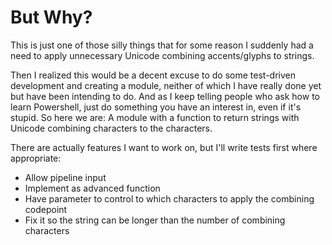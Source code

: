 # But Why?

This is just one of those silly things that for some reason I suddenly had a need to apply unnecessary Unicode combining accents/glyphs to strings.

Then I realized this would be a decent excuse to do some test-driven development and creating a module, neither of which I have really done yet but have been intending to do. And as I keep telling people who ask how to learn Powershell, just do something you have an interest in, even if it's stupid. So here we are: A module with a function to return strings with Unicode combining characters to the characters.

There are actually features I want to work on, but I'll write tests first where appropriate:

- Allow pipeline input
- Implement as advanced function
- Have parameter to control to which characters to apply the combining codepoint
- Fix it so the string can be longer than the number of combining characters
